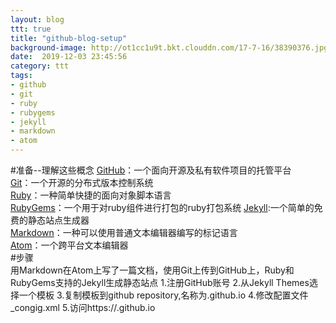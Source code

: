 ```yaml
---
layout: blog
ttt: true
title: "github-blog-setup"
background-image: http://ot1cc1u9t.bkt.clouddn.com/17-7-16/38390376.jpg
date:  2019-12-03 23:45:56
category: ttt
tags:
- github
- git
- ruby
- rubygems
- jekyll
- markdown
- atom
---
```


#准备--理解这些概念
[GitHub](https://github.com/)：一个面向开源及私有软件项目的托管平台  
[Git](https://git-scm.com/)：一个开源的分布式版本控制系统  
[Ruby](https://www.ruby-lang.org/zh_cn/)：一种简单快捷的面向对象脚本语言  
[RubyGems](https://rubygems.org/)：一个用于对ruby组件进行打包的ruby打包系统
[Jekyll](https://jekyllrb.com/):一个简单的免费的静态站点生成器  
[Markdown](http://www.markdown.cn/)：一种可以使用普通文本编辑器编写的标记语言  
[Atom](https://atom.io/)：一个跨平台文本编辑器  
#步骤  
用Markdown在Atom上写了一篇文档，使用Git上传到GitHub上，Ruby和RubyGems支持的Jekyll生成静态站点
1.注册GitHub账号
2.从Jekyll Themes选择一个模板
3.复制模板到github repository,名称为<user>.github.io
4.修改配置文件_congig.xml
5.访问https://<user>.github.io

